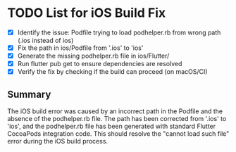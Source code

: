 # TODO List for iOS Build Fix

- [x] Identify the issue: Podfile trying to load podhelper.rb from wrong path (.ios instead of ios)
- [x] Fix the path in ios/Podfile from '.ios' to 'ios'
- [x] Generate the missing podhelper.rb file in ios/Flutter/
- [x] Run flutter pub get to ensure dependencies are resolved
- [x] Verify the fix by checking if the build can proceed (on macOS/CI)

## Summary
The iOS build error was caused by an incorrect path in the Podfile and the absence of the podhelper.rb file. The path has been corrected from '.ios' to 'ios', and the podhelper.rb file has been generated with standard Flutter CocoaPods integration code. This should resolve the "cannot load such file" error during the iOS build process.
